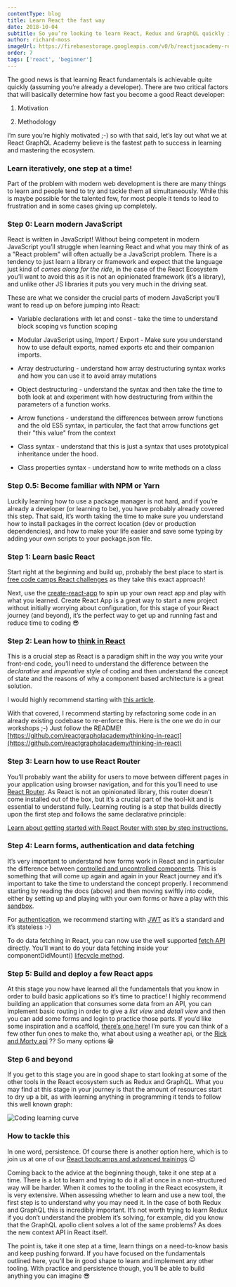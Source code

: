 ```yaml
---
contentType: blog
title: Learn React the fast way
date: 2018-10-04
subtitle: So you’re looking to learn React, Redux and GraphQL quickly in order to become a sought after front-end engineer?
author: richard-moss
imageUrl: https://firebasestorage.googleapis.com/v0/b/reactjsacademy-react.appspot.com/o/blog%20post%20images%2Fcoding_learning_curve.png?alt=media
order: 7
tags: ['react', 'beginner']
---
```


The good news is that learning React fundamentals is achievable quite quickly (assuming you’re already a developer). There are two critical factors that will basically determine how fast you become a good React developer:

1. Motivation

2. Methodology

I’m sure you’re highly motivated ;-) so with that said, let’s lay out what we at React GraphQL Academy believe is the fastest path to success in learning and mastering the ecosystem.

### Learn iteratively, one step at a time! <a name="learn-iteratively"></a>

Part of the problem with modern web development is there are many things to learn and people tend to try and tackle them all simultaneously. While this is maybe possible for the talented few, for most people it tends to lead to frustration and in some cases giving up completely.

### Step 0: Learn modern JavaScript <a name="learn-modern-js"></a>

React is written in JavaScript! Without being competent in modern JavaScript you’ll struggle when learning React and what you may think of as a "React problem" will often actually be a JavaScript problem. There is a tendency to just learn a library or framework and expect that the language just kind of _comes along for the ride_, in the case of the React Ecosystem you’ll want to avoid this as it is not an opinionated framework (it’s a library), and unlike other JS libraries it puts you very much in the driving seat.

These are what we consider the crucial parts of modern JavaScript you’ll want to read up on before jumping into React:

- Variable declarations with let and const - take the time to understand block scoping vs function scoping

- Modular JavaScript using, Import / Export - Make sure you understand how to use default exports, named exports etc and their companion imports.

- Array destructuring - understand how array destructuring syntax works and how you can use it to avoid array mutations

- Object destructuring - understand the syntax and then take the time to both look at and experiment with how destructuring from within the parameters of a function works.

- Arrow functions - understand the differences between arrow functions and the old ES5 syntax, in particular, the fact that arrow functions get their "this value" from the context

- Class syntax - understand that this is just a syntax that uses prototypical inheritance under the hood.

- Class properties syntax - understand how to write methods on a class

### Step 0.5: Become familiar with NPM or Yarn <a name="npm-yarn"></a>

Luckily learning how to use a package manager is not hard, and if you’re already a developer (or learning to be), you have probably already covered this step. That said, it’s worth taking the time to make sure you understand how to install packages in the correct location (dev or production dependencies), and how to make your life easier and save some typing by adding your own scripts to your package.json file.

### Step 1: Learn basic React <a name="basic-react"></a>

Start right at the beginning and build up, probably the best place to start is [free code camps React challenges](https://learn.freecodecamp.org/front-end-libraries/react/) as they take this exact approach!

Next, use the [create-react-app](https://github.com/facebook/create-react-app) to spin up your own react app and play with what you learned. Create React App is a great way to start a new project without initially worrying about configuration, for this stage of your React journey (and beyond), it’s the perfect way to get up and running fast and reduce time to coding 😎

### Step 2: Lean how to <a href="/react/introduction-to-thinking-in-react/">think in React</a> <a name="think-in-react"></a>

This is a crucial step as React is a paradigm shift in the way you write your front-end code, you’ll need to understand the difference between the _declarative_ and _imperative_ style of coding and then understand the concept of state and the reasons of why a component based
architecture is a great solution.

I would highly recommend starting with [this article](/react/introduction-to-thinking-in-react/).

With that covered, I recommend starting by refactoring some code in an already existing codebase to re-enforce this. Here is the one we do in our workshops ;-) Just follow the README! [https://github.com/reactgraphqlacademy/thinking-in-react](https://github.com/reactgraphqlacademy/thinking-in-react)

### Step 3: Learn how to use React Router <a name="react-router"></a>

You’ll probably want the ability for users to move between different pages in your application using browser navigation, and for this you’ll need to use [React Router](https://reacttraining.com/react-router/core/guides/philosophy). As React is not an opinionated library, this router doesn’t come installed out of the box, but it’s a crucial part of the tool-kit and is essential to understand fully. Learning routing is a step that builds directly upon the first step and follows the same declarative principle:

[Learn about getting started with React Router with step by step instructions.](https://medium.com/leanjs/declarative-routing-with-react-router-v4-7419c198e93f)

### Step 4: Learn forms, authentication and data fetching <a name="forms-auth"></a>

It’s very important to understand how forms work in React and in particular the difference between [controlled and uncontrolled components](/react/react-forms-controlled-and-uncontrolled-components/). This is something that will come up again and again in your React journey and it’s important to take the time to understand the concept properly. I recommend starting by reading the docs (above) and then moving swiftly into code, either by setting up and playing with your own forms or have a play with this [sandbox](https://codesandbox.io/s/rj58p6v6n4).

For [authentication](/react/secure-react-apps-using-JWT-and-react-router#authentication-vs-authorization), we recommend starting with [JWT](/blog/secure-react-apps-using-JWT-and-react-router#jwt) as it’s a standard and it’s stateless :-)

To do data fetching in React, you can now use the well supported [fetch API](https://developer.mozilla.org/en-US/docs/Web/API/Fetch_API) directly. You’ll want to do your data fetching inside your componentDidMount() [lifecycle method](https://reactjs.org/docs/state-and-lifecycle.html).

### Step 5: Build and deploy a few React apps <a name="build-and-deploy"></a>

At this stage you now have learned all the fundamentals that you know in order to build basic applications so it’s time to practice! I highly recommend building an application that consumes some data from an API, you can implement basic routing in order to give a _list view_ and _detail view_ and then you can add some forms and login to practice those parts. If you’d like some inspiration and a scaffold, [there’s one here](https://github.com/reactgraphqlacademy/fb-messenger/tree/recap1)! I’m sure you can think of a few other fun ones to make tho, what about using a weather api, or the [Rick and Morty api](https://rickandmortyapi.com/) ?? So many options 😁

<marketingcard text="🎉 New Remote GraphQL Training! 🎉" to="/graphql/training/part-time-course/remote/" button-text="Learn GraphQL"></marketingcard>

### Step 6 and beyond <a name="beyond"></a>

If you get to this stage you are in good shape to start looking at some of the other tools in the React ecosystem such as Redux and GraphQL. What you may find at this stage in your journey is that the amount of resources start to dry up a bit, as with learning anything in programming it tends to follow this well known graph:

<img placeholder-height="368px" src="https://firebasestorage.googleapis.com/v0/b/reactjsacademy-react.appspot.com/o/blog%20post%20images%2Fcoding_learning_curve.png?alt=media" alt="Coding learning curve"></img>

### How to tackle this <a name="how-to-tackle-this"></a>

In one word, persistence. Of course there is another option here, which is to join us at one of our [React bootcamps and advanced trainings](/react/training/bootcamp/) 😉

Coming back to the advice at the beginning though, take it one step at a time. There is a lot to learn and trying to do it all at once in a non-structured way will be harder. When it comes to the tooling in the React ecosystem, it is very extensive. When assessing whether to learn and use a new tool, the first step is to understand why you may need it. In the case of both Redux and GraphQL this is incredibly important. It’s not worth trying to learn Redux if you don’t understand the problem it’s solving, for example, did you know that the GraphQL apollo client solves a lot of the same problems? As does the new context API in React itself.

The point is, take it one step at a time, learn things on a need-to-know basis and keep pushing forward. If you have focused on the fundamentals outlined here, you’ll be in good shape to learn and implement any other tooling. With practice and persistence though, you’ll be able to build anything you can imagine 😎
